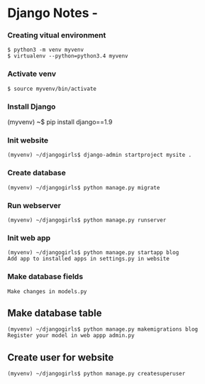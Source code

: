 # Django Notes -
    
### Creating vitual environment
    $ python3 -m venv myvenv
    $ virtualenv --python=python3.4 myvenv

### Activate venv
    $ source myvenv/bin/activate

### Install Django
   (myvenv) ~$ pip install django==1.9

### Init website
    (myvenv) ~/djangogirls$ django-admin startproject mysite .

### Create database
    (myvenv) ~/djangogirls$ python manage.py migrate

### Run webserver
    (myvenv) ~/djangogirls$ python manage.py runserver

### Init web app
    (myvenv) ~/djangogirls$ python manage.py startapp blog
    Add app to installed apps in settings.py in website
    
### Make database fields
    Make changes in models.py
        
## Make database table
    (myvenv) ~/djangogirls$ python manage.py makemigrations blog
    Register your model in web appp admin.py

## Create user for website
    (myvenv) ~/djangogirls$ python manage.py createsuperuser